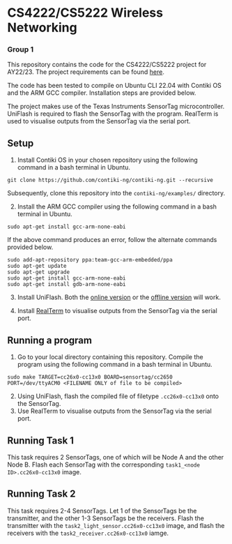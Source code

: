 # CS4222/CS5222 Wireless Networking
### Group 1

This repository contains the code for the CS4222/CS5222 project for AY22/23. The project requirements can be found [here](https://weiserlab.github.io/ambuj/cs4222_project).

The code has been tested to compile on Ubuntu CLI 22.04 with Contiki OS and the ARM GCC compiler. Installation steps are provided below.

The project makes use of the Texas Instruments SensorTag microcontroller. UniFlash is required to flash the SensorTag with the program. RealTerm is used to visualise outputs from the SensorTag via the serial port.

## Setup
1. Install Contiki OS in your chosen repository using the following command in a bash terminal in Ubuntu.
```
git clone https://github.com/contiki-ng/contiki-ng.git --recursive
```
Subsequently, clone this repository into the `contiki-ng/examples/` directory.

2. Install the ARM GCC compiler using the following command in a bash terminal in Ubuntu.
```
sudo apt-get install gcc-arm-none-eabi
```
If the above command produces an error, follow the alternate commands provided below.
```
sudo add-apt-repository ppa:team-gcc-arm-embedded/ppa
sudo apt-get update
sudo apt-get upgrade
sudo apt-get install gcc-arm-none-eabi
sudo apt-get install gdb-arm-none-eabi
```

3. Install UniFlash. Both the [online version](https://dev.ti.com/uniflash/#!/) or the [offline version](https://www.ti.com/tool/download/UNIFLASH) will work.

4. Install [RealTerm](https://sourceforge.net/projects/realterm/) to visualise outputs from the SensorTag via the serial port.

## Running a program
1. Go to your local directory containing this repository. Compile the program using the following command in a bash terminal in Ubuntu.
```
sudo make TARGET=cc26x0-cc13x0 BOARD=sensortag/cc2650 PORT=/dev/ttyACM0 <FILENAME ONLY of file to be compiled>
```
2. Using UniFlash, flash the compiled file of filetype `.cc26x0-cc13x0` onto the SensorTag.
3. Use RealTerm to visualise outputs from the SensorTag via the serial port. 

## Running Task 1
This task requires 2 SensorTags, one of which will be Node A and the other Node B. Flash each SensorTag with the corresponding `task1_<node ID>.cc26x0-cc13x0` image.

## Running Task 2
This task requires 2-4 SensorTags. Let 1 of the SensorTags be the transmitter, and the other 1-3 SensorTags be the receivers. Flash the transmitter with the `task2_light_sensor.cc26x0-cc13x0` image, and flash the receivers with the `task2_receiver.cc26x0-cc13x0` iamge.
